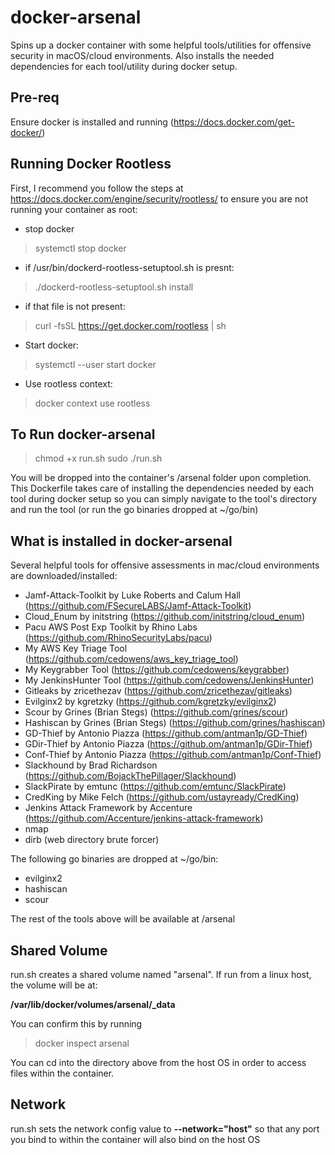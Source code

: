 # docker-arsenal
Spins up a docker container with some helpful tools/utilities for offensive security in macOS/cloud environments. Also installs the needed dependencies for each tool/utility during docker setup.

## Pre-req
Ensure docker is installed and running (https://docs.docker.com/get-docker/)

## Running Docker Rootless
First, I recommend you follow the steps at https://docs.docker.com/engine/security/rootless/ to ensure you are not running your container as root:

- stop docker

> systemctl stop docker

- if /usr/bin/dockerd-rootless-setuptool.sh is presnt:

> ./dockerd-rootless-setuptool.sh install

- if that file is not present:

> curl -fsSL https://get.docker.com/rootless | sh

- Start docker:

> systemctl --user start docker

- Use rootless context:

> docker context use rootless

## To Run docker-arsenal
> chmod +x run.sh
> sudo ./run.sh

You will be dropped into the container's /arsenal folder upon completion. This Dockerfile takes care of installing the dependencies needed by each tool during docker setup so you can simply navigate to the tool's directory and run the tool (or run the go binaries dropped at ~/go/bin)

## What is installed in docker-arsenal
Several helpful tools for offensive assessments in mac/cloud environments are downloaded/installed:

- Jamf-Attack-Toolkit by Luke Roberts and Calum Hall (https://github.com/FSecureLABS/Jamf-Attack-Toolkit)
- Cloud_Enum by initstring (https://github.com/initstring/cloud_enum)
- Pacu AWS Post Exp Toolkit by Rhino Labs (https://github.com/RhinoSecurityLabs/pacu)
- My AWS Key Triage Tool (https://github.com/cedowens/aws_key_triage_tool)
- My Keygrabber Tool (https://github.com/cedowens/keygrabber)
- My JenkinsHunter Tool (https://github.com/cedowens/JenkinsHunter)
- Gitleaks by zricethezav (https://github.com/zricethezav/gitleaks)
- Evilginx2 by kgretzky (https://github.com/kgretzky/evilginx2)
- Scour by Grines (Brian Stegs) (https://github.com/grines/scour)
- Hashiscan by Grines (Brian Stegs) (https://github.com/grines/hashiscan)
- GD-Thief by Antonio Piazza (https://github.com/antman1p/GD-Thief)
- GDir-Thief by Antonio Piazza (https://github.om/antman1p/GDir-Thief)
- Conf-Thief by Antonio Piazza (https://github.com/antman1p/Conf-Thief)
- Slackhound by Brad Richardson (https://github.com/BojackThePillager/Slackhound)
- SlackPirate by emtunc (https://github.com/emtunc/SlackPirate)
- CredKing by Mike Felch (https://github.com/ustayready/CredKing)
- Jenkins Attack Framework by Accenture (https://github.com/Accenture/jenkins-attack-framework)
- nmap
- dirb (web directory brute forcer)

The following go binaries are dropped at ~/go/bin:
- evilginx2
- hashiscan
- scour

The rest of the tools above will be available at /arsenal

## Shared Volume
run.sh creates a shared volume named "arsenal". If run from a linux host, the volume will be at:

**/var/lib/docker/volumes/arsenal/_data**

You can confirm this by running

> docker inspect arsenal

You can cd into the directory above from the host OS in order to access files within the container.

## Network
run.sh sets the network config value to **--network="host"** so that any port you bind to within the container will also bind on the host OS
